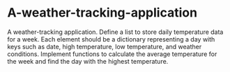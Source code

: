 # A-weather-tracking-application
A weather-tracking application. Define a list to store daily temperature data for a week. Each element should be a dictionary representing a day with keys such as date, high temperature, low temperature, and weather conditions. Implement functions to calculate the average temperature for the week and find the day with the highest temperature.
